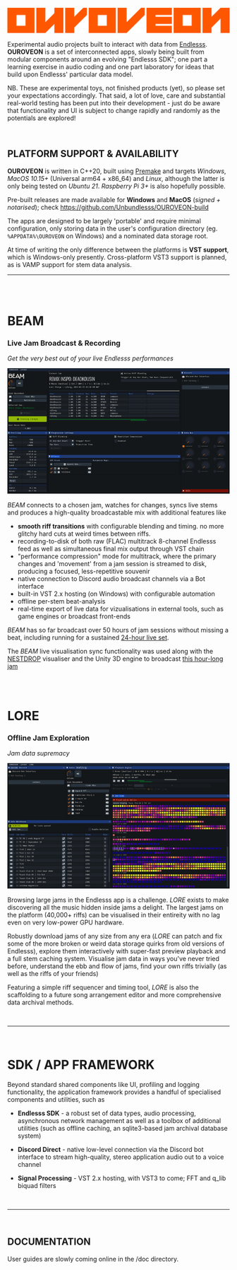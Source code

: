 ![](doc/ouroveon_ftype_or.png)

Experimental audio projects built to interact with data from [Endlesss](https://endlesss.fm). **OUROVEON** is a set of interconnected apps, slowly being built from modular components around an evolving "Endlesss SDK"; one part a learning exercise in audio coding and one part laboratory for ideas that build upon Endlesss' particular data model.

NB. These are experimental toys, not finished products (yet), so please set your expectations accordingly. That said, a lot of love, care and substantial real-world testing has been put into their development - just do be aware that functionality and UI is subject to change rapidly and randomly as the potentials are explored!

<br>

## PLATFORM SUPPORT & AVAILABILITY

**OUROVEON** is written in C++20, built using [Premake](premake.github.io) and targets *Windows*, *MacOS 10.15+* (Universal arm64 + x86_64) and *Linux*, although the latter is only being tested on *Ubuntu 21*. *Raspberry Pi 3+* is also hopefully possible.

Pre-built releases are made available for **Windows** and **MacOS** (*signed + notarised*); check https://github.com/Unbundlesss/OUROVEON-build

The apps are designed to be largely 'portable' and require minimal configuration, only storing data in the user's configuration directory (eg. `%APPDATA%\OUROVEON` on Windows) and a nominated data storage root.

At time of writing the only difference between the platforms is **VST support**, which is Windows-only presently. Cross-platform VST3 support is planned, as is VAMP support for stem data analysis.

<hr>
<br>
<br>

# BEAM

### __Live Jam Broadcast & Recording__

*Get the very best out of your live Endlesss performances*

![](doc/ui_beam_1.png)

_BEAM_ connects to a chosen jam, watches for changes, syncs live stems and produces a high-quality broadcastable mix with additional features like

* **smooth riff transitions** with configurable blending and timing. no more glitchy hard cuts at weird times between riffs.
* recording-to-disk of both raw (FLAC) multitrack 8-channel Endlesss feed as well as simultaneous final mix output through VST chain
* "performance compression" mode for multitrack, where the primary changes and 'movement' from a jam session is streamed to disk, producing a focused, less-repetitive souvenir
* native connection to Discord audio broadcast channels via a Bot interface
* built-in VST 2.x hosting (on Windows) with configurable automation
* offline per-stem beat-analysis
* real-time export of live data for vizualisations in external tools, such as game engines or broadcast front-ends

_BEAM_ has so far broadcast over 50 hours of jam sessions without missing a beat, including running for a sustained [24-hour live set](https://www.youtube.com/watch?v=DHh6k6ehYDg).

The _BEAM_ live visualisation sync functionality was used along with the [NESTDROP](https://nestimmersion.ca/nestdrop.php) visualiser and the Unity 3D engine to broadcast [this hour-long jam](https://www.youtube.com/watch?v=cQ2DRpkBmyE)

<br>
<br>

# LORE

### __Offline Jam Exploration__

*Jam data supremacy*

![](doc/ui_lore_1.png)

Browsing large jams in the Endlesss app is a challenge. _LORE_ exists to make discovering all the music hidden inside jams a delight. The largest jams on the platform (40,000+ riffs) can be visualised in their entireity with no lag even on very low-power GPU hardware.

Robustly download jams of any size from any era (_LORE_ can patch and fix some of the more broken or weird data storage quirks from old versions of Endlesss), explore them interactively with super-fast preview playback and a full stem caching system. Visualise jam data in ways you've never tried before, understand the ebb and flow of jams, find your own riffs trivially (as well as the riffs of your friends)

Featuring a simple riff sequencer and timing tool, _LORE_ is also the scaffolding to a future song arrangement editor and more comprehensive data archival methods.


<br>
<hr>
<br>

# SDK / APP FRAMEWORK

Beyond standard shared components like UI, profiling and logging functionality, the application framework provides a handful of specialised components and utilities, such as

* **Endlesss SDK** - a robust set of data types, audio processing, asynchronous network management as well as a toolbox of additional utilities (such as offline caching, an sqlite3-based jam archival database system)

* **Discord Direct** - native low-level connection via the Discord bot interface to stream high-quality, stereo application audio out to a voice channel

* **Signal Processing** - VST 2.x hosting, with VST3 to come; FFT and q_lib biquad filters



<br>
<hr>
<br>

## DOCUMENTATION

User guides are slowly coming online in the /doc directory.